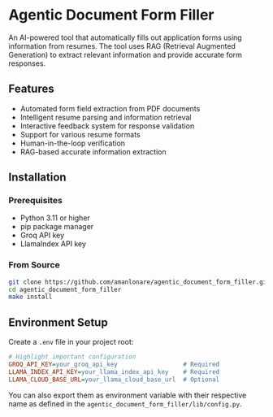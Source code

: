 # Agentic Document Form Filler

An AI-powered tool that automatically fills out application forms using information from resumes. The tool uses RAG (Retrieval Augmented Generation) to extract relevant information and provide accurate form responses.

## Features

- Automated form field extraction from PDF documents
- Intelligent resume parsing and information retrieval
- Interactive feedback system for response validation
- Support for various resume formats
- Human-in-the-loop verification
- RAG-based accurate information extraction

## Installation

### Prerequisites
- Python 3.11 or higher
- pip package manager
- Groq API key
- LlamaIndex API key

### From Source
```bash
git clone https://github.com/amanlonare/agentic_document_form_filler.git
cd agentic_document_form_filler
make install
```

## Environment Setup

Create a `.env` file in your project root:

```ini
# Highlight important configuration
GROQ_API_KEY=your_groq_api_key                  # Required
LLAMA_INDEX_API_KEY=your_llama_index_api_key    # Required
LLAMA_CLOUD_BASE_URL=your_llama_cloud_base_url  # Optional
```

You can also export them as environment variable with their respective name as defined in the `agentic_document_form_filler/lib/config.py`.